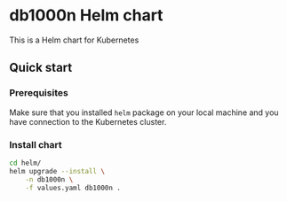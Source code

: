 # db1000n Helm chart

This is a Helm chart for Kubernetes

## Quick start

### Prerequisites

Make sure that you installed `helm` package on your local machine and you have connection to the Kubernetes cluster.

### Install chart

```bash
cd helm/
helm upgrade --install \
    -n db1000n \
    -f values.yaml db1000n .
```

